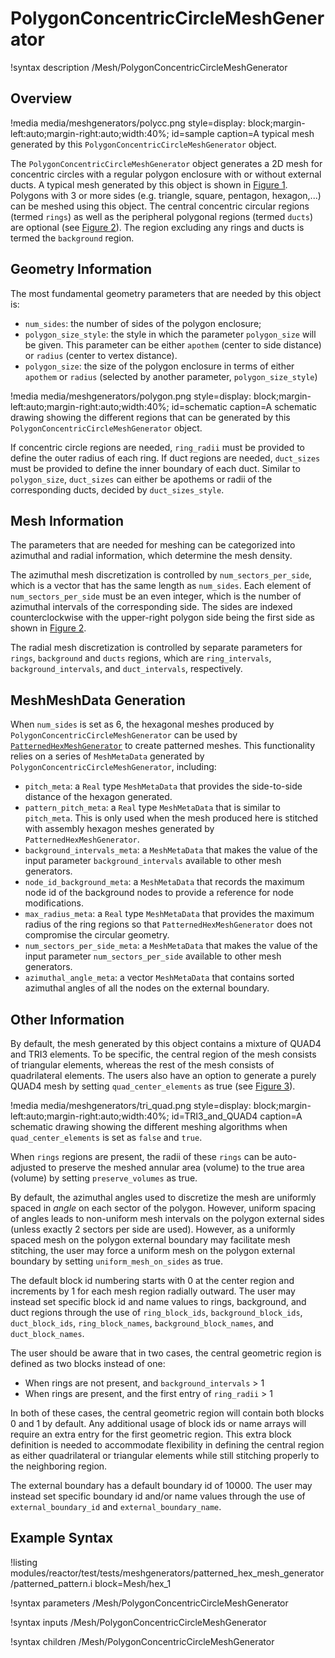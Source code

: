 # PolygonConcentricCircleMeshGenerator

!syntax description /Mesh/PolygonConcentricCircleMeshGenerator

## Overview

!media media/meshgenerators/polycc.png
      style=display: block;margin-left:auto;margin-right:auto;width:40%;
      id=sample
      caption=A typical mesh generated by this `PolygonConcentricCircleMeshGenerator` object.

The `PolygonConcentricCircleMeshGenerator` object generates a 2D mesh for concentric circles with a regular polygon enclosure with or without external ducts. A typical mesh generated by this object is shown in [Figure 1](#sample). Polygons with 3 or more sides (e.g. triangle, square, pentagon, hexagon,...) can be meshed using this object. The central concentric circular regions (termed `rings`) as well as the peripheral polygonal regions (termed `ducts`) are optional (see [Figure 2](#schematic)). The region excluding any rings and ducts is termed the `background` region.

## Geometry Information

The most fundamental geometry parameters that are needed by this object is:

- `num_sides`: the number of sides of the polygon enclosure;
- `polygon_size_style`: the style in which the parameter `polygon_size` will be given. This parameter can be either `apothem` (center to side distance) or `radius` (center to vertex distance).
- `polygon_size`: the size of the polygon enclosure in terms of either `apothem` or `radius` (selected by another parameter, `polygon_size_style`)

!media media/meshgenerators/polygon.png
      style=display: block;margin-left:auto;margin-right:auto;width:40%;
      id=schematic
      caption=A schematic drawing showing the different regions that can be generated by this `PolygonConcentricCircleMeshGenerator` object.

If concentric circle regions are needed, `ring_radii` must be provided to define the outer radius of each ring. If duct regions are needed, `duct_sizes` must be provided to define the inner boundary of each duct. Similar to `polygon_size`, `duct_sizes` can either be apothems or radii of the corresponding ducts, decided by `duct_sizes_style`.

## Mesh Information

The parameters that are needed for meshing can be categorized into azimuthal and radial information, which determine the mesh density.

The azimuthal mesh discretization is controlled by `num_sectors_per_side`, which is a vector that has the same length as `num_sides`. Each element of `num_sectors_per_side` must be an even integer, which is the number of azimuthal intervals of the corresponding side. The sides are indexed counterclockwise with the upper-right polygon side being the first side as shown in [Figure 2](#schematic).

The radial mesh discretization is controlled by separate parameters for `rings`, `background` and `ducts` regions, which are `ring_intervals`, `background_intervals`, and `duct_intervals`, respectively.

## MeshMeshData Generation

When `num_sides` is set as 6, the hexagonal meshes produced by `PolygonConcentricCircleMeshGenerator` can be used by [`PatternedHexMeshGenerator`](/PatternedHexMeshGenerator.md) to create patterned meshes. This functionality relies on a series of `MeshMetaData` generated by `PolygonConcentricCircleMeshGenerator`, including:

- `pitch_meta`: a `Real` type `MeshMetaData` that provides the side-to-side distance of the hexagon generated.
- `pattern_pitch_meta`: a `Real` type `MeshMetaData` that is similar to `pitch_meta`. This is only used when the mesh produced here is stitched with assembly hexagon meshes generated by `PatternedHexMeshGenerator`.
- `background_intervals_meta`: a `MeshMetaData` that makes the value of the input parameter `background_intervals` available to other mesh generators.
- `node_id_background_meta`: a `MeshMetaData` that records the maximum node id of the background nodes to provide a reference for node modifications.
- `max_radius_meta`: a `Real` type `MeshMetaData` that provides the maximum radius of the ring regions so that `PatternedHexMeshGenerator` does not compromise the circular geometry.
- `num_sectors_per_side_meta`: a `MeshMetaData` that makes the value of the input parameter `num_sectors_per_side` available to other mesh generators.
- `azimuthal_angle_meta`: a vector `MeshMetaData` that contains sorted azimuthal angles of all the nodes on the external boundary.

## Other Information

By default, the mesh generated by this object contains a mixture of QUAD4 and TRI3 elements. To be specific, the central region of the mesh consists of triangular elements, whereas the rest of the mesh consists of quadrilateral elements. The users also have an option to generate a purely QUAD4 mesh by setting `quad_center_elements` as true (see [Figure 3](#TRI3_and_QUAD4)).

!media media/meshgenerators/tri_quad.png
      style=display: block;margin-left:auto;margin-right:auto;width:40%;
      id=TRI3_and_QUAD4
      caption=A schematic drawing showing the different meshing algorithms when `quad_center_elements` is set as `false` and `true`.

When `rings` regions are present, the radii of these `rings` can be auto-adjusted to preserve the meshed annular area (volume) to the true area (volume) by setting `preserve_volumes` as true.

By default, the azimuthal angles used to discretize the mesh are uniformly spaced in _angle_ on each sector of the polygon. However, uniform spacing of angles leads to non-uniform mesh intervals on the polygon external sides (unless exactly 2 sectors per side are used). However, as a uniformly spaced mesh on the polygon external boundary may facilitate mesh stitching, the user may force a uniform mesh on the polygon external boundary by setting `uniform_mesh_on_sides` as true.

The default block id numbering starts with 0 at the center region and increments by 1 for each mesh region radially outward. The user may instead set specific block id and name values to rings, background, and duct regions through the use of `ring_block_ids`, `background_block_ids`, `duct_block_ids`, `ring_block_names`, `background_block_names`,  and `duct_block_names`.

The user should be aware that in two cases, the central geometric region is defined as two blocks instead of one:
- When rings are not present, and `background_intervals` > 1
- When rings are present, and the first entry of `ring_radii` > 1

In both of these cases, the central geometric region will contain both blocks 0 and 1 by default. Any additional usage of block ids or name arrays will require an extra entry for the first geometric region. This extra block definition is needed to accommodate flexibility in defining the central region as either quadrilateral or triangular elements while still stitching properly to the neighboring region.

The external boundary has a default boundary id of 10000. The user may instead set specific boundary id and/or name values through the use of `external_boundary_id` and `external_boundary_name`.

## Example Syntax

!listing modules/reactor/test/tests/meshgenerators/patterned_hex_mesh_generator/patterned_pattern.i block=Mesh/hex_1

!syntax parameters /Mesh/PolygonConcentricCircleMeshGenerator

!syntax inputs /Mesh/PolygonConcentricCircleMeshGenerator

!syntax children /Mesh/PolygonConcentricCircleMeshGenerator
